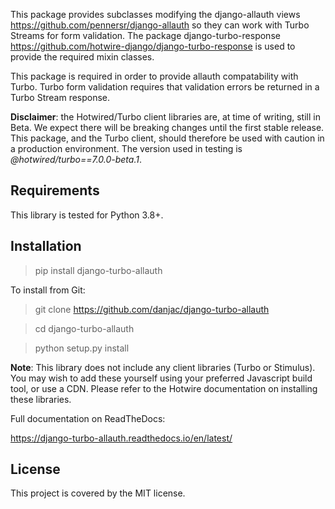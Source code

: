 This package provides subclasses modifying the django-allauth views https://github.com/pennersr/django-allauth so they can work with Turbo Streams for form validation. The package django-turbo-response https://github.com/hotwire-django/django-turbo-response is used to provide the required mixin classes.

This package is required in order to provide allauth compatability with Turbo. Turbo form validation requires that validation errors be returned in a Turbo Stream response.

**Disclaimer**: the Hotwired/Turbo client libraries are, at time of writing, still in Beta. We expect there will be breaking changes until the first stable release. This package, and the Turbo client, should therefore be used with caution in a production environment. The version used in testing is *@hotwired/turbo==7.0.0-beta.1*.

## Requirements

This library is tested for Python 3.8+.

## Installation

> pip install django-turbo-allauth

To install from Git:

> git clone https://github.com/danjac/django-turbo-allauth

> cd django-turbo-allauth

> python setup.py install

**Note**: This library does not include any client libraries (Turbo or Stimulus). You may wish to add these yourself using your preferred Javascript build tool, or use a CDN. Please refer to the Hotwire documentation on installing these libraries.

Full documentation on ReadTheDocs:

https://django-turbo-allauth.readthedocs.io/en/latest/


## License

This project is covered by the MIT license.



